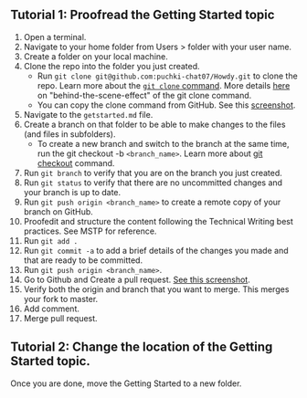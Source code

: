 ## Tutorial 1: Proofread the Getting Started topic 

1. Open a terminal.
2. Navigate to your home folder from Users > folder with your user name.
3. Create a folder on your local machine.
4. Clone the repo into the folder you just created.
    - Run `git clone git@github.com:puchki-chat07/Howdy.git` to clone the repo. Learn more about the [`git clone` command](https://git-scm.com/book/en/v2/Git-Basics-Getting-a-Git-Repository). More details [here](https://stackoverflow.com/questions/16427600/how-git-clone-actually-works) on "behind-the-scene-effect" of the git clone command.
    - You can copy the clone command from GitHub. See this [screenshot](https://thoughtspot.atlassian.net/wiki/spaces/TC/pages/323977243/Create+a+repository+clone+on+your+local+machine?preview=/323977243/323878920/image2018-6-4_17-24-24.png).
5. Navigate to the `getstarted.md` file.
6. Create a branch on that folder to be able to make changes to the files (and files in subfolders).
    - To create a new branch and switch to the branch at the same time, run the git checkout -b `<branch_name>`. Learn more about [git checkout](https://www.atlassian.com/git/tutorials/using-branches/git-checkout) command.
7. Run `git branch` to verify that you are on the branch you just created.
7. Run `git status` to verify that there are no uncommitted changes and your branch is up to date.
8. Run `git push origin <branch_name>` to create a remote copy of your branch on GitHub.
9. Proofedit and structure the content following the Technical Writing best practices. See MSTP for reference. 
10. Run `git add .`
11. Run `git commit -a` to add a brief details of the changes you made and that are ready to be committed.
12. Run `git push origin <branch_name>`.
13. Go to Github and Create a pull request. [See this screenshot](https://thoughtspot.atlassian.net/wiki/spaces/TC/pages/373817352/Create+personal+named+branches+to+separate+work+into+multiple+pull+requests?preview=/373817352/374603777/personal-branch-create-PR.png).
14. Verify both the origin and branch that you want to merge. This merges your fork to master.
15. Add comment.
16. Merge pull request.

 
## Tutorial 2: Change the location of the Getting Started topic. 
Once you are done, move the Getting Started to a new folder.

